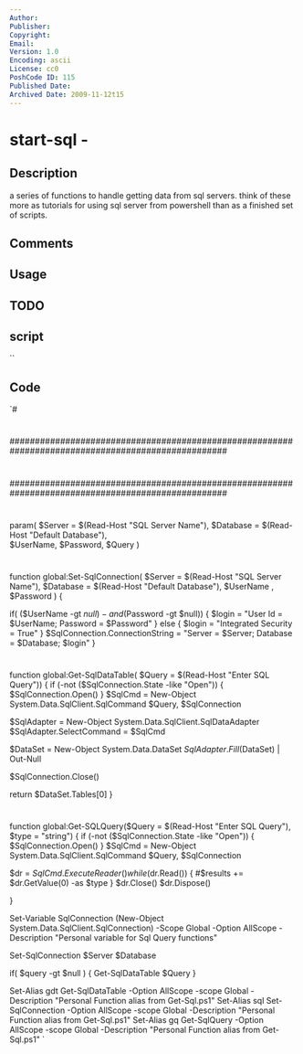 ```yaml
---
Author: 
Publisher: 
Copyright: 
Email: 
Version: 1.0
Encoding: ascii
License: cc0
PoshCode ID: 115
Published Date: 
Archived Date: 2009-11-12t15
---
```


# start-sql - 

## Description

a series of functions to handle getting data from sql servers.  think of these more as tutorials for using sql server from powershell than as a finished set of scripts.

## Comments



## Usage



## TODO



## script

``

## Code

`#
 #
 ###################################################################################################
 #
 ###################################################################################################
 #
 #
 
 param( 
    $Server = $(Read-Host "SQL Server Name"), 
    $Database = $(Read-Host "Default Database"),  
    $UserName, $Password, $Query )
 
 
 #
 #
 function global:Set-SqlConnection( $Server = $(Read-Host "SQL Server Name"), $Database = $(Read-Host "Default Database"),  $UserName , $Password  ) {
 
   if( ($UserName -gt $null) -and ($Password -gt $null)) {
     $login = "User Id = $UserName; Password = $Password"
   } else {
     $login = "Integrated Security = True"
   }
   $SqlConnection.ConnectionString = "Server = $Server; Database = $Database; $login"
 }
 
 #
 #
 function global:Get-SqlDataTable( $Query = $(Read-Host "Enter SQL Query")) {
   if (-not ($SqlConnection.State -like "Open")) { $SqlConnection.Open() }
   $SqlCmd = New-Object System.Data.SqlClient.SqlCommand $Query, $SqlConnection
 
   $SqlAdapter = New-Object System.Data.SqlClient.SqlDataAdapter
   $SqlAdapter.SelectCommand = $SqlCmd
 
   $DataSet = New-Object System.Data.DataSet
   $SqlAdapter.Fill($DataSet) | Out-Null
 
   $SqlConnection.Close()
   
   return $DataSet.Tables[0]
 }
 
 #
 #
 function global:Get-SQLQuery($Query = $(Read-Host "Enter SQL Query"), $type = "string")
 {
   if (-not ($SqlConnection.State -like "Open")) { $SqlConnection.Open() }
   $SqlCmd = New-Object System.Data.SqlClient.SqlCommand $Query, $SqlConnection
 
 
   
   $dr = $SqlCmd.ExecuteReader()
   while($dr.Read())
   {
     #$results += $dr.GetValue(0) -as $type
   }
   $dr.Close()
   $dr.Dispose()
 
 }
 
 Set-Variable SqlConnection (New-Object System.Data.SqlClient.SqlConnection) -Scope Global -Option AllScope -Description "Personal variable for Sql Query functions"
 
 Set-SqlConnection $Server $Database
 
 if( $query -gt $null ) {
   Get-SqlDataTable $Query
 }
 
 Set-Alias gdt Get-SqlDataTable  -Option AllScope -scope Global -Description "Personal Function alias from Get-Sql.ps1"
 Set-Alias sql Set-SqlConnection -Option AllScope -scope Global -Description "Personal Function alias from Get-Sql.ps1"
 Set-Alias gq  Get-SqlQuery      -Option AllScope -scope Global -Description "Personal Function alias from Get-Sql.ps1"
`

